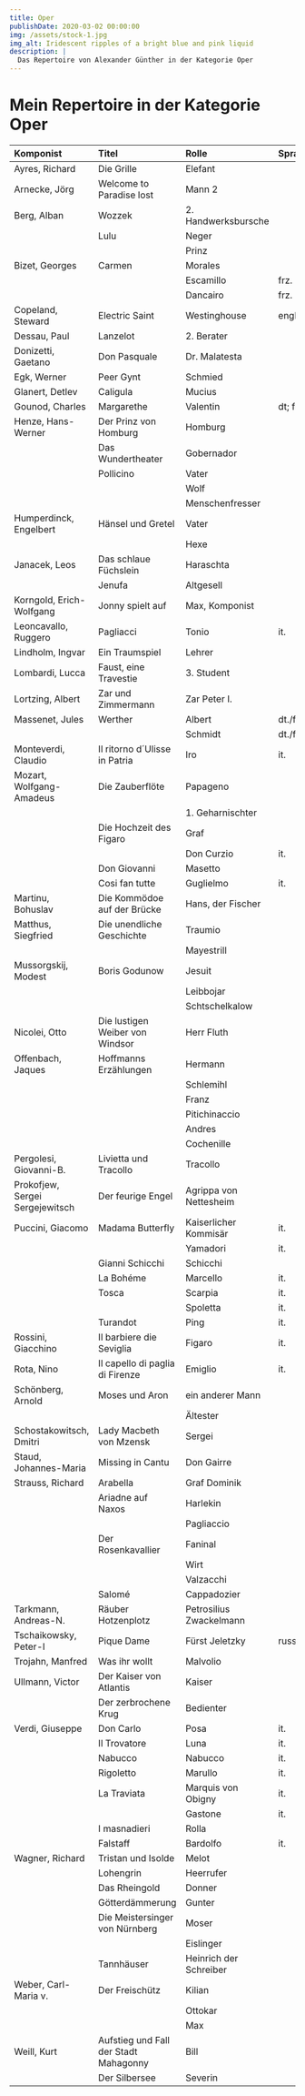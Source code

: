 ```yaml
---
title: Oper
publishDate: 2020-03-02 00:00:00
img: /assets/stock-1.jpg
img_alt: Iridescent ripples of a bright blue and pink liquid
description: |
  Das Repertoire von Alexander Günther in der Kategorie Oper
---
```


# Mein Repertoire in der Kategorie Oper



| Komponist                         | Titel                           | Rolle                     | Sprache  |
|:-----------------------------------|:---------------------------------|:---------------------------|:----------|
| Ayres, Richard                    | Die Grille                      | Elefant                    |          |
| Arnecke, Jörg                     | Welcome to Paradise lost        | Mann 2                     |          |
| Berg, Alban                       | Wozzek                          | 2. Handwerksbursche        |          |
|                                   | Lulu                            | Neger                      |          |
|                                   |                                 | Prinz                      |          |
| Bizet, Georges                    | Carmen                          | Morales                    |          |
|                                   |                                 | Escamillo                  | frz.     |
|                                   |                                 | Dancairo                   | frz.     |
| Copeland, Steward                 | Electric Saint                  | Westinghouse               | engl     |
| Dessau, Paul                      | Lanzelot                        | 2. Berater                 |          |
| Donizetti, Gaetano                | Don Pasquale                    | Dr. Malatesta              |          |
| Egk, Werner                       | Peer Gynt                       | Schmied                    |          |
| Glanert, Detlev                   | Caligula                        | Mucius                     |          |
| Gounod, Charles                   | Margarethe                      | Valentin                   | dt; frz  |
| Henze, Hans-Werner                | Der Prinz von Homburg           | Homburg                    |          |
|                                   | Das Wundertheater               | Gobernador                 |          |
|                                   | Pollicino                       | Vater                      |          |
|                                   |                                 | Wolf                       |          |
|                                   |                                 | Menschenfresser            |          |
| Humperdinck, Engelbert            | Hänsel und Gretel               | Vater                      |          |
|                                   |                                 | Hexe                       |          |
| Janacek, Leos                     | Das schlaue Füchslein           | Haraschta                  |          |
|                                   | Jenufa                          | Altgesell                  |          |
| Korngold, Erich-Wolfgang          | Jonny spielt auf                | Max, Komponist             |          |
| Leoncavallo, Ruggero              | Pagliacci                       | Tonio                      | it.      |
| Lindholm, Ingvar                  | Ein Traumspiel                  | Lehrer                     |          |
| Lombardi, Lucca                   | Faust, eine Travestie           | 3. Student                 |          |
| Lortzing, Albert                  | Zar und Zimmermann              | Zar Peter I.               |          |
| Massenet, Jules                   | Werther                         | Albert                     | dt./frz  |
|                                   |                                 | Schmidt                    | dt./frz  |
| Monteverdi, Claudio               | Il ritorno d´Ulisse in Patria   | Iro                        | it.      |
| Mozart, Wolfgang-Amadeus          | Die Zauberflöte                 | Papageno                   |          |
|                                   |                                 | 1. Geharnischter           |          |
|                                   | Die Hochzeit des Figaro         | Graf                       |          |
|                                   |                                 | Don Curzio                 | it.      |
|                                   | Don Giovanni                    | Masetto                    |          |
|                                   | Cosi fan tutte                  | Guglielmo                  | it.      |
| Martinu, Bohuslav                 | Die Kommödoe auf der Brücke     | Hans, der Fischer          |          |
| Matthus, Siegfried                | Die unendliche Geschichte       | Traumio                    |          |
|                                   |                                 | Mayestrill                 |          |
| Mussorgskij, Modest               | Boris Godunow                   | Jesuit                     |          |
|                                   |                                 | Leibbojar                  |          |
|                                   |                                 | Schtschelkalow             |          |
| Nicolei, Otto                     | Die lustigen Weiber von Windsor | Herr Fluth                 |          |
| Offenbach, Jaques                 | Hoffmanns Erzählungen           | Hermann                    |          |
|                                   |                                 | Schlemihl                  |          |
|                                   |                                 | Franz                      |          |
|                                   |                                 | Pitichinaccio              |          |
|                                   |                                 | Andres                     |          |
|                                   |                                 | Cochenille                 |          |
| Pergolesi, Giovanni-B.            | Livietta und Tracollo           | Tracollo                   |          |
| Prokofjew, Sergei Sergejewitsch   | Der feurige Engel               | Agrippa von Nettesheim     |          |
| Puccini, Giacomo                  | Madama Butterfly                | Kaiserlicher Kommisär      | it.      |
|                                   |                                 | Yamadori                   | it.      |
|                                   | Gianni Schicchi                 | Schicchi                   |          |
|                                   | La Bohéme                       | Marcello                   | it.      |
|                                   | Tosca                           | Scarpia                    | it.      |
|                                   |                                 | Spoletta                   | it.      |
|                                   | Turandot                        | Ping                       | it.      |
| Rossini, Giacchino                | Il barbiere die Seviglia        | Figaro                     | it.      |
| Rota, Nino                        | Il capello di paglia di Firenze | Emiglio                    | it.      |
| Schönberg, Arnold                 | Moses und Aron                  | ein anderer Mann           |          |
|                                   |                                 | Ältester                   |          |
| Schostakowitsch, Dmitri           | Lady Macbeth von Mzensk         | Sergei                     |          |
| Staud, Johannes-Maria             | Missing in Cantu                | Don Gairre                 |          |
| Strauss, Richard                  | Arabella                        | Graf Dominik               |          |
|                                   | Ariadne auf Naxos               | Harlekin                   |          |
|                                   |                                 | Pagliaccio                 |          |
|                                   | Der Rosenkavallier              | Faninal                    |          |
|                                   |                                 | Wirt                       |          |
|                                   |                                 | Valzacchi                  |          |
|                                   | Salomé                          | Cappadozier                |          |
| Tarkmann, Andreas-N.              | Räuber Hotzenplotz              | Petrosilius Zwackelmann    |          |
| Tschaikowsky, Peter-I             | Pique Dame                      | Fürst Jeletzky             | russ.    |
| Trojahn, Manfred                  | Was ihr wollt                   | Malvolio                   |          |
| Ullmann, Victor                   | Der Kaiser von Atlantis         | Kaiser                     |          |
|                                   | Der zerbrochene Krug            | Bedienter                  |          |
| Verdi, Giuseppe                   | Don Carlo                       | Posa                       | it.      |
|                                   | Il Trovatore                    | Luna                       | it.      |
|                                   | Nabucco                         | Nabucco                    | it.      |
|                                   | Rigoletto                       | Marullo                    | it.      |
|                                   | La Traviata                     | Marquis von Obigny         | it.      |
|                                   |                                 | Gastone                    | it.      |
|                                   | I masnadieri                    | Rolla                      |          |
|                                   | Falstaff                        | Bardolfo                   | it.      |
| Wagner, Richard                   | Tristan und Isolde              | Melot                      |          |
|                                   | Lohengrin                       | Heerrufer                  |          |
|                                   | Das Rheingold                   | Donner                     |          |
|                                   | Götterdämmerung                 | Gunter                     |          |
|                                   | Die Meistersinger von Nürnberg  | Moser                      |          |
|                                   |                                 | Eislinger                  |          |
|                                   | Tannhäuser                      | Heinrich der Schreiber     |          |
| Weber, Carl-Maria v.              | Der Freischütz                  | Kilian                     |          |
|                                   |                                 | Ottokar                    |          |
|                                   |                                 | Max                        |          |
| Weill, Kurt                       | Aufstieg und Fall der Stadt Mahagonny | Bill                |          |
|                                   | Der Silbersee                   | Severin                    |          |

